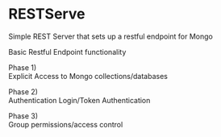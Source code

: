 RESTServe
=========

Simple REST Server that sets up a restful endpoint for Mongo

Basic Restful Endpoint functionality


Phase 1)  
Explicit Access to Mongo collections/databases

Phase 2)  
Authentication
  Login/Token Authentication


Phase 3)  
Group permissions/access control
